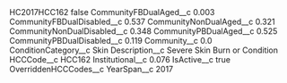 <?xml version="1.0" encoding="UTF-8"?>
<CustomMetadata xmlns="http://soap.sforce.com/2006/04/metadata" xmlns:xsi="http://www.w3.org/2001/XMLSchema-instance" xmlns:xsd="http://www.w3.org/2001/XMLSchema">
    <label>HC2017HCC162</label>
    <protected>false</protected>
    <values>
        <field>CommunityFBDualAged__c</field>
        <value xsi:type="xsd:double">0.003</value>
    </values>
    <values>
        <field>CommunityFBDualDisabled__c</field>
        <value xsi:type="xsd:double">0.537</value>
    </values>
    <values>
        <field>CommunityNonDualAged__c</field>
        <value xsi:type="xsd:double">0.321</value>
    </values>
    <values>
        <field>CommunityNonDualDisabled__c</field>
        <value xsi:type="xsd:double">0.348</value>
    </values>
    <values>
        <field>CommunityPBDualAged__c</field>
        <value xsi:type="xsd:double">0.525</value>
    </values>
    <values>
        <field>CommunityPBDualDisabled__c</field>
        <value xsi:type="xsd:double">0.119</value>
    </values>
    <values>
        <field>Community__c</field>
        <value xsi:type="xsd:double">0.0</value>
    </values>
    <values>
        <field>ConditionCategory__c</field>
        <value xsi:type="xsd:string">Skin</value>
    </values>
    <values>
        <field>Description__c</field>
        <value xsi:type="xsd:string">Severe Skin Burn or Condition</value>
    </values>
    <values>
        <field>HCCCode__c</field>
        <value xsi:type="xsd:string">HCC162</value>
    </values>
    <values>
        <field>Institutional__c</field>
        <value xsi:type="xsd:double">0.076</value>
    </values>
    <values>
        <field>IsActive__c</field>
        <value xsi:type="xsd:boolean">true</value>
    </values>
    <values>
        <field>OverriddenHCCCodes__c</field>
        <value xsi:nil="true"/>
    </values>
    <values>
        <field>YearSpan__c</field>
        <value xsi:type="xsd:string">2017</value>
    </values>
</CustomMetadata>
